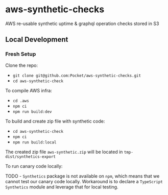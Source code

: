 # aws-synthetic-checks

AWS re-usable synthetic uptime &amp; graphql operation checks stored in S3

## Local Development

### Fresh Setup

Clone the repo:

-   `git clone git@github.com:Pocket/aws-synthetic-checks.git`
-   `cd aws-synthetic-check`

To compile AWS infra:

-   `cd .aws`
-   `npm ci`
-   `npm run build:dev`

To build and create zip file with synthetic code:

-   `cd aws-synthetic-check`
-   `npm ci`
-   `npm run build:local`

The created zip file `aws-synthetic.zip` will be located in `tmp-dist/synthetics-export`

To run canary code locally:

TODO - `Synthetics` package is not available on `npm`, which means that we cannot test our canary code locally. Workaround is to declare a `TypeScript` `Synthetics` module
and leverage that for local testing.
